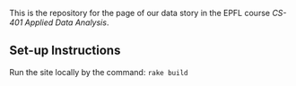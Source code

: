 This is the repository for the page of our data story in the EPFL course _CS-401 Applied Data Analysis_.

## Set-up Instructions

Run the site locally by the command: `rake build`
